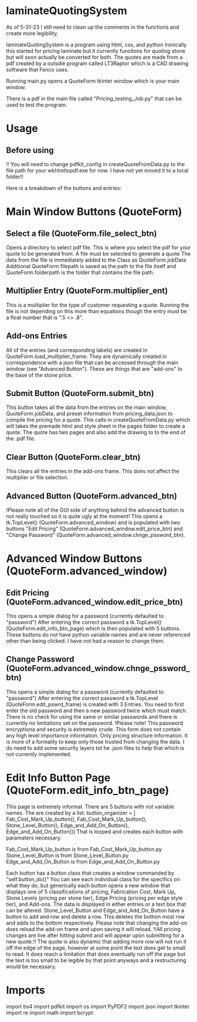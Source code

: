 # laminateQuotingSystem

As of 5-31-23 I still need to clean up the comments in the functions and create more legibility. 


laminateQuotingSystem is a program using html, css, and python
Ironically this started for pricing laminate but it currently funcitons for quoting stone but will soon actually be converted for both.
The quotes are made from a pdf created by a outsdie program called LT3Raptor which is a CAD drawing software that Fenco uses.

Running main.py opens a QuoteForm tkinter window which is your main window.

There is a pdf in the main file called "Pricing_testing_Job.py" that can be used to test the program. 


# Usage
## Before using
!!
You will need to change pdfkit_config in createQuoteFromData.py to the file path for your wkhtmltopdf.exe for now. I have not yet moved it to a local folder!!

Here is a breakdown of the buttons and entries:


# Main Window Buttons (QuoteForm)


## Select a file (QuoteForm.file_select_btn) 
Opens a directory to select pdf file.
This is where you select the pdf for your quote to be generated from. A file must be selected to generate a quote
The data from the file is immediately added to the Class as QuoteForm.jobData
Additional QuoteForm.filepath is saved as the path to the file itself and QuoteForm.folderpath is the folder that contains the file path.

## Multiplier Entry (QuoteForm.multiplier_ent)
This is a multiplier for the type of customer requesting a quote. Running the file is not depending on this more than equations though the entry must be a float number that is ".5 <> .8".

## Add-ons Entries
All of the entries (and corresponding labels) are created in QuoteForm.load_multiplier_frame. They are dynamically created in correspondence with a json file that can be accessed through the main window (see "Advanced Button").
These are things that are "add-ons" to the base of the stone price.

## Submit Button (QuoteForm.submit_btn)
This button takes all the data from the entries on the main window, QuoteForm.jobData, and preset information from pricing_data.json to compile the pricing for a quote. 
This calls in createQuoteFromData.py which will takes the premade html and style sheet in the pages folder to create a quote. The quote has two pages and also add the drawing to to the end of the .pdf file.

## Clear Button (QuoteForm.clear_btn)
This clears all the entries in the add-ons frame. This does not affect the multiplier or file selection.

## Advanced Button (QuoteForm.advanced_btn)
!Please note all of the GUI side of anything behind the advanced button is not really touched so it is quite ugly at the moment!
This opens a tk.TopLevel() (QuoteForm.advanced_window) and is populated with two buttons "Edit Pricing" (QuoteForm.advanced_window.edit_price_btn) and "Change Password" (QuoteForm.advanced_window.chnge_pssword_btn).

# Advanced Window Buttons (QuoteForm.advanced_window)

## Edit Pricing (QuoteForm.advanced_window.edit_price_btn)
This opens a simple dialog for a password (currently defaulted to "password")
After entering the correct password a tk.TopLevel() (QuoteForm.edit_info_btn_page) which is then populated with 5 buttons. These buttons do not have python variable names and are never referenced other than being clicked. I have not had a reason to change them.

## Change Password (QuoteForm.advanced_window.chnge_pssword_btn)
This opens a simple dialog for a password (currently defaulted to "password")
After entering the correct password a tk.TopLevel (QuoteForm.edit_pswrd_frame) is created with 3 Entries. You need to first enter the old password and then a new password twice which must match. There is no check for using the same or similar passwords and there is currently no limitations set on the password.
!Please note! This password encryptiona and security is extremely crude. This form does not contain any high level importance information. Only pricing structure information. It is more of a formality to keep only those trusted from changing the data. I do need to add some security layers tot he .json files to help that which is not currently implemented.

# Edit Info Button Page (QuoteForm.edit_info_btn_page)
This page is extremely informal. There are 5 buttons with not variable names. The are created by a list:
    button_organizer = [
    Fab_Cost_Mark_Up_button(),
    Fab_Cost_Mark_Up_button(),
    Stone_Level_Button(),
    Edge_and_Add_On_Button(),
    Edge_and_Add_On_Button()]
That is looped and creates each button with paramaters necessary.

Fab_Cost_Mark_Up_button is from Fab_Cost_Mark_Up_button.py
Stone_Level_Button is from Stone_Level_Button.py
Edge_and_Add_On_Button is from Edge_and_Add_On_Button.py

Each button has a button class that creates a window commanded by "self.button_do()" You can see each individual class for the specifics on what they do, but generically each button opens a new window that displays one of 5 classifications of pricing;
Fabrication Cost, Mark Up, Stone Levels (pricing per stone tier), Edge Pricing (pricing per edge style tier), and Add-ons. 
The data is displayed in either entries or a text box that can be altered.
Stone_Level_Button and Edge_and_Add_On_Button have a button to add and row and delete a row. This deletes the bottom most row and adds to the bottom respectively. Please note that changing the add-on does reload the add-on frame and upon saving it will reload. 
!!All pricing changes are live after hitting submit and will appear upon submitting for a new quote.!!
The quote is also dynamic that adding more row will not run it off the edge of the page, however at some point the text does get to small to read. It does reach a limitation that does eventually run off the page but the text is too small to be legible by that point anyways and a restructuring would be necessary.


# Imports

import bs4
import pdfkit
import os
import PyPDF2
import json
import tkinter
import re
import math
import bcrypt